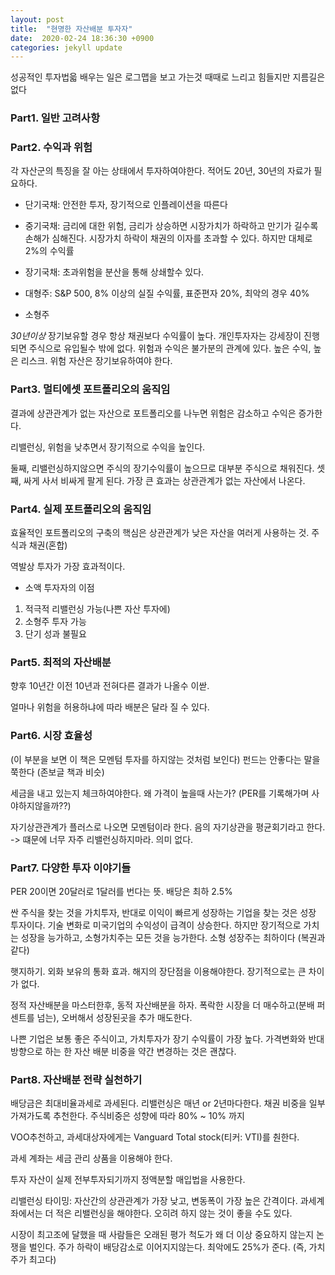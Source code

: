 ```yaml
---
layout: post
title:  "현명한 자산배분 투자자"
date:  2020-02-24 18:36:30 +0900 
categories: jekyll update
---
```


성공적인 투자법읇 배우는 일은 로그맵을 보고 가는것
때때로 느리고 힘들지만 지름길은 없다

### Part1. 일반 고려사항

### Part2. 수익과 위험

각 자산군의 특징을 잘 아는 상태에서 투자하여야한다. 적어도 20년, 30년의 자료가 필요하다.

* 단기국채: 안전한 투자, 장기적으로 인플레이션을 따른다

* 중기국채: 금리에 대한 위험, 금리가 상승하면 시장가치가 하락하고 만기가 길수록 손해가 심해진다. 시장가치 하락이 채권의 이자를 초과할 수 있다. 하지만 대체로 2%의 수익률

* 장기국채: 초과위험을 분산을 통해 상쇄할수 있다.

* 대형주: S&P 500, 8% 이상의 실질 수익률, 표준편자 20%, 최악의 경우 40%

* 소형주

_30년이상_ 장기보유할 경우 항상 채권보다 수익률이 높다. 개인투자자는 강세장이 진행되면 주식으로 유입될수 밖에 없다.
위험과 수익은 불가분의 관계에 있다. 높은 수익, 높은 리스크. 위험 자산은 장기보유하여야 한다.

### Part3. 멀티에셋 포트폴리오의 움직임

결과에 상관관계가 없는 자산으로 포트폴리오를 나누면 위험은 감소하고 수익은 증가한다.

리밸런싱, 위험을 낮추면서 장기적으로 수익을 높인다.

둘째, 리밸런싱하지않으면 주식의 장기수익률이 높으므로 대부분 주식으로 채워진다. 셋째, 싸게 사서 비싸게 팔게 된다.
가장 큰 효과는 상관관계가 없는 자산에서 나온다.

### Part4. 실제 포트폴리오의 움직임

효율적인 포트폴리오의 구축의 핵심은 상관관계가 낮은 자산을 여러게 사용하는 것. 주식과 채권(혼합)

역발상 투자가 가장 효과적이다.

* 소액 투자자의 이점
1. 적극적 리밸런싱 가능(나쁜 자산 투자에)
2. 소형주 투자 가능
3. 단기 성과 불필요

### Part5. 최적의 자산배분
향후 10년간 이전 10년과 전혀다른 결과가 나올수 이싿.

얼마나 위험을 허용하냐에 따라 배분은 달라 질 수 있다.

### Part6. 시장 효율성
(이 부분을 보면 이 책은 모멘텀 투자를 하지않는 것처럼 보인다)
펀드는 안좋다는 말을 쭉한다 (존보글 책과 비슷)

세금을 내고 있는지 체크하여야한다.
왜 가격이 높을때 사는가? (PER를 기록해가며 사야하지않을까??)

자기상관관계가 플러스로 나오면 모멘텀이라 한다. 음의 자기상관을 평균회기라고 한다. -> 떄문에 너무 자주 리밸런싱하지마라. 의미 없다.

### Part7. 다양한 투자 이야기들

PER 20이면 20달러로 1달러를 번다는 뜻. 배당은 최하 2.5%

싼 주식을 찾는 것을 가치투자, 반대로 이익이 빠르게 성장하는 기업을 찾는 것은 성장 투자이다.
기술 변화로 미국기업의 수익성이 급격이 상승한다. 하지만 장기적으로 가치는 성장을 능가하고, 소형가치주는 모든 것을 능가한다.
소형 성장주는 최하이다 (복권과 같다)

햇지하기. 외화 보유의 통화 효과. 해지의 장단점을 이용해야한다. 장기적으로는 큰 차이가 없다.

정적 자산배분을 마스터한후, 동적 자산배분을 하자. 폭락한 시장을 더 매수하고(분배 퍼센트를 넘는), 오버해서 성장된곳을 추가 매도한다.

나쁜 기업은 보통 좋은 주식이고, 가치투자가 장기 수익률이 가장 높다. 가격변화와 반대 방향으로 하는 한 자산 배분 비중을 약간 변경하는 것은 괜찮다.

### Part8. 자산배분 전략 실천하기

배당금은 최대비율과세로 과세된다. 리밸런싱은 매년 or 2년마다한다. 채권 비중을 일부 가져가도록 추천한다. 주식비중은 성향에 따라 80% ~ 10% 까지

VOO추천하고, 과세대상자에게는 Vanguard Total stock(티커: VTI)를 춴한다.

과세 계좌는 세금 관리 상품을 이용해야 한다.

투자 자산이 실제 전부투자되기까지 정액분할 매입법을 사용한다.

리밸런싱 타이밍: 자산간의 상관관계가 가장 낮고, 변동폭이 가장 높은 간격이다. 과세계좌에서는 더 적은 리밸런싱을 해야한다. 오히려 하지 않는 것이 좋을 수도 있다.

시장이 최고조에 달했을 때 사람들은 오래된 평가 척도가 왜 더 이상 중요하지 않는지 논쟁을 벌인다. 주가 하락이 배당감소로 이어지지않는다. 최악에도 25%가 준다.
(즉, 가치주가 최고다)

